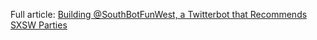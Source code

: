 Full article: [Building @SouthBotFunWest, a Twitterbot that Recommends SXSW Parties](https://www.airpair.com/node.js/posts/southbotfunwest-a-twitterbot-that-recommends-sxsw-parties)